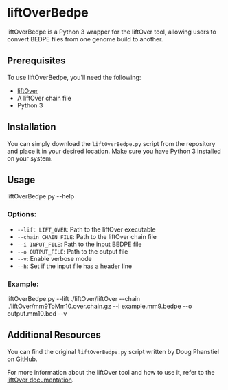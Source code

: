 # liftOverBedpe

liftOverBedpe is a Python 3 wrapper for the liftOver tool, allowing users to convert BEDPE files from one genome build to another.

## Prerequisites

To use liftOverBedpe, you'll need the following:

- [liftOver](https://genome.sph.umich.edu/wiki/LiftOver)
- A liftOver chain file
- Python 3

## Installation

You can simply download the `liftOverBedpe.py` script from the repository and place it in your desired location. Make sure you have Python 3 installed on your system.

## Usage

liftOverBedpe.py --help

### Options:

- `--lift LIFT_OVER`: Path to the liftOver executable
- `--chain CHAIN_FILE`: Path to the liftOver chain file
- `--i INPUT_FILE`: Path to the input BEDPE file
- `--o OUTPUT_FILE`: Path to the output file
- `--v`: Enable verbose mode
- `--h`: Set if the input file has a header line

### Example:

liftOverBedpe.py --lift ./liftOver/liftOver --chain ./liftOver/mm9ToMm10.over.chain.gz --i example.mm9.bedpe --o output.mm10.bed --v

## Additional Resources

You can find the original `liftOverBedpe.py` script written by Doug Phanstiel on [GitHub](https://github.com/cauyrd/liftOverBedpe/blob/main/liftOverBedpe.py).

For more information about the liftOver tool and how to use it, refer to the [liftOver documentation](https://genome.sph.umich.edu/wiki/LiftOver).
